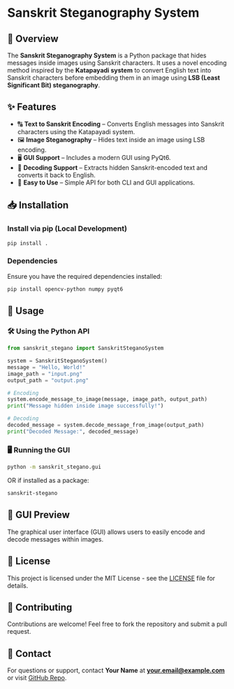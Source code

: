 # Sanskrit Steganography System

## 📌 Overview

The **Sanskrit Steganography System** is a Python package that hides messages inside images using Sanskrit characters. It uses a novel encoding method inspired by the **Katapayadi system** to convert English text into Sanskrit characters before embedding them in an image using **LSB (Least Significant Bit) steganography**.

## ✨ Features

- 🔠 **Text to Sanskrit Encoding** – Converts English messages into Sanskrit characters using the Katapayadi system.
- 🖼 **Image Steganography** – Hides text inside an image using LSB encoding.
- 🖥 **GUI Support** – Includes a modern GUI using PyQt6.
- 📜 **Decoding Support** – Extracts hidden Sanskrit-encoded text and converts it back to English.
- 🐍 **Easy to Use** – Simple API for both CLI and GUI applications.

## 📥 Installation

### Install via pip (Local Development)

```bash
pip install .
```

### Dependencies

Ensure you have the required dependencies installed:

```bash
pip install opencv-python numpy pyqt6
```

## 🚀 Usage

### 🛠 Using the Python API

```python
from sanskrit_stegano import SanskritSteganoSystem

system = SanskritSteganoSystem()
message = "Hello, World!"
image_path = "input.png"
output_path = "output.png"

# Encoding
system.encode_message_to_image(message, image_path, output_path)
print("Message hidden inside image successfully!")

# Decoding
decoded_message = system.decode_message_from_image(output_path)
print("Decoded Message:", decoded_message)
```

### 🖥 Running the GUI

```bash
python -m sanskrit_stegano.gui
```

OR if installed as a package:

```bash
sanskrit-stegano
```

## 📸 GUI Preview

The graphical user interface (GUI) allows users to easily encode and decode messages within images.

## 📜 License

This project is licensed under the MIT License - see the [LICENSE](LICENSE) file for details.

## 🙌 Contributing

Contributions are welcome! Feel free to fork the repository and submit a pull request.

## 📧 Contact

For questions or support, contact **Your Name** at **your.email@example.com** or visit [GitHub Repo](https://github.com/YashAPro1/kat_cipher.git).
